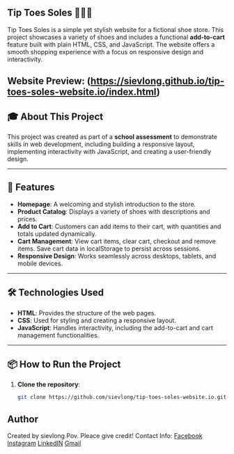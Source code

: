 ## Tip Toes Soles 🥿👟👞  

Tip Toes Soles is a simple yet stylish website for a fictional shoe store. This project showcases a variety of shoes and includes a functional **add-to-cart** feature built with plain HTML, CSS, and JavaScript. The website offers a smooth shopping experience with a focus on responsive design and interactivity.

Website Preview: (https://sievlong.github.io/tip-toes-soles-website.io/index.html)
---

## 🎓 About This Project

This project was created as part of a **school assessment** to demonstrate skills in web development, including building a responsive layout, implementing interactivity with JavaScript, and creating a user-friendly design.

---

## 🚀 Features

- **Homepage**: A welcoming and stylish introduction to the store.
- **Product Catalog**: Displays a variety of shoes with descriptions and prices.
- **Add to Cart**: Customers can add items to their cart, with quantities and totals updated dynamically.
- **Cart Management**: View cart items, clear cart, checkout and remove items. Save cart data in localStorage to persist across sessions.
- **Responsive Design**: Works seamlessly across desktops, tablets, and mobile devices.

---

## 🛠️ Technologies Used

- **HTML**: Provides the structure of the web pages.
- **CSS**: Used for styling and creating a responsive layout.
- **JavaScript**: Handles interactivity, including the add-to-cart and cart management functionalities.

---

## 📦 How to Run the Project

1. **Clone the repository**:
   ```bash
   git clone https://github.com/sievlong/tip-toes-soles-website.io.git

## Author

Created by sievlong Pov.
Pleace give credit!
Contact Info: 
[Facebook](https://www.facebook.com/pov.sievlong/)
[Instagram](https://www.instagram.com/sievlong.p/)
[LinkedIN](https://www.linkedin.com/in/sievlong-pov-aa1023248/)
[Gmail](pov.sievlong@gmail.com)
